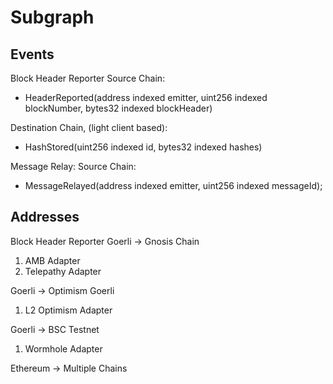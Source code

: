 # Subgraph

## Events

Block Header Reporter
Source Chain:

- HeaderReported(address indexed emitter, uint256 indexed blockNumber, bytes32 indexed blockHeader)

Destination Chain, (light client based):

- HashStored(uint256 indexed id, bytes32 indexed hashes)

Message Relay:
Source Chain:

- MessageRelayed(address indexed emitter, uint256 indexed messageId);

## Addresses

Block Header Reporter
Goerli -> Gnosis Chain

1. AMB Adapter
2. Telepathy Adapter

Goerli -> Optimism Goerli

1. L2 Optimism Adapter

Goerli -> BSC Testnet

1. Wormhole Adapter

Ethereum -> Multiple Chains
